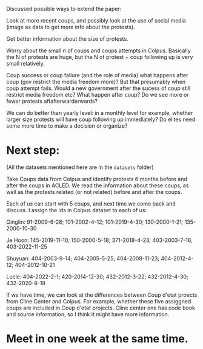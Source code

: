 Discussed possible ways to extend the paper:

Look at more recent coups, and possibly look at the use of social media (image as data to get more info about the protests).

Get better information about the size of protests.

Worry about the small n of coups and coups attempts in Colpus. Basically the N of protests are huge, but the N of protest + coup following up is very small relatively.

Coup success or coup failure (and the role of media)
what happens after coup (gov restrict the media freedom more)? But that presumably when coup attempt fails. Would a new government after the sucess of coup still restrict media freedom etc?
What happen after coup? Do we see more or fewer protests aftafterwarderwards?

We can do better than yearly level: in a monthly level for example, whether larger size protests will have coup following up immediately? Do elites need some more time to make a decision or organize?

# Next step:
(All the datasets mentioned here are in the `datasets` folder)

Take Coups data from Colpus and identify protests 6 months before and after the coups in ACLED. We read the information about these coups, as well as the protests related (or not related) before and after the coups. 

Each of us can start with 5 coups, and next time we come back and discuss. I assign the ids in Colpus dataset to each of us:

Qinglin: 
91-2009-6-28; 101-2002-4-12; 101-2019-4-30; 130-2000-1-21; 135-2000-10-30

Je Hoon:
145-2019-11-10; 150-2000-5-18; 371-2018-4-23; 403-2003-7-16; 403-2022-11-25

Shuyuan: 
404-2003-9-14; 404-2005-5-25; 404-2008-11-23; 404-2012-4-12; 404-2012-10-21

Lucie: 
404-2022-2-1; 420-2014-12-30; 432-2012-3-22; 432-2012-4-30; 432-2020-8-18

If we have time, we can look at the differences between Coup d'etat proects from Cline Center and Colpus. For example, whether these five assiggned coups are included in Coup d'etat projects. Cline center one has code book and source information, so I think it might have more information.

# Meet in one week at the same time.


